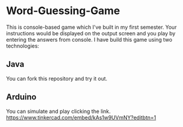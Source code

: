 # Word-Guessing-Game
This is console-based game which I've built in my first semester. Your instructions would be displayed on the output screen and you play by entering the answers from console.  I have build this game using two technologies:

## Java
You can fork this repository and try it out.

## Arduino
You can simulate and play clicking the link.
https://www.tinkercad.com/embed/kAs1w9UVmNY?editbtn=1
